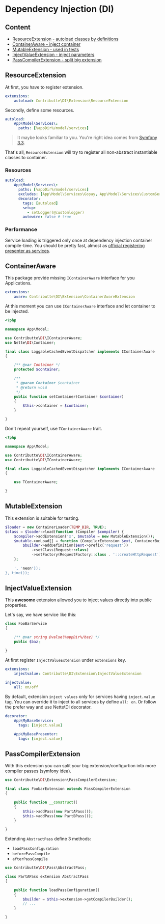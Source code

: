 # Dependency Injection (DI)

## Content

- [ResourceExtension - autoload classes by definitions](#resourceextension)
- [ContainerAware - inject container](#containeraware)
- [MutableExtension - used in tests](#mutableextension)
- [InjectValueExtension - inject parameters](#injectvalueextension)
- [PassCompilerExtension - split big extension](#passcompilerextension)

## ResourceExtension

At first, you have to register extension.

```yaml
extensions:
    autoload: Contributte\DI\Extension\ResourceExtension
```

Secondly, define some resources.

```yaml
autoload:
    App\Model\Services\:
      paths: [%appDir%/model/services]
```

> It maybe looks familiar to you. You're right idea comes from [Symfony 3.3](http://symfony.com/doc/current/service_container/3.3-di-changes.html#the-new-default-services-yml-file).

That's all, `ResourceExtension` will try to register all non-abstract instantiable classes to container.

### Resources

```yaml
autoload:
    App\Model\Services\:
      paths: [%appDir%/model/services]
      excludes: [App\Model\Services\Gopay, App\Model\Services\CustomService\Testing]
      decorator: 
        tags: [autoload]
        setup:
          - setLogger(@customlogger)
        autowire: false # true
```

### Performance

Service loading is triggered only once at dependency injection container compile-time. You should be pretty fast, 
almost as [official registering presenter as services](https://api.nette.org/2.4/source-Bridges.ApplicationDI.ApplicationExtension.php.html#121-160).

## ContainerAware

This package provide missing `IContainerAware` interface for you Applications.

```yaml
extensions:
    aware: Contributte\DI\Extension\ContainerAwareExtension
```
At this moment you can use `IContainerAware` interface and let container to be injected.

```php
<?php

namespace App\Model;

use Contributte\DI\IContainerAware;
use Nette\DI\Container;

final class LoggableCachedEventDispatcher implements IContainerAware
{

    /** @var Container */
    protected $container;

    /**
     * @param Container $container
     * @return void
     */
    public function setContainer(Container $container)
    {
        $this->container = $container;
    }

}
```

Don't repeat yourself, use `TContainerAware` trait.

```php
<?php

namespace App\Model;

use Contributte\DI\IContainerAware;
use Contributte\DI\TContainerAware;

final class LoggableCachedEventDispatcher implements IContainerAware
{

    use TContainerAware;

}
```

## MutableExtension

This extension is suitable for testing.

```php
$loader = new ContainerLoader(TEMP_DIR, TRUE);
$class = $loader->load(function (Compiler $compiler) {
    $compiler->addExtension('x', $mutable = new MutableExtension());
    $mutable->onLoad[] = function (CompilerExtension $ext, ContainerBuilder $builder) {
        $builder->addDefinition($ext->prefix('request'))
            ->setClass(Request::class)
            ->setFactory(RequestFactory::class . '::createHttpRequest');
    };
    
    ', 'neon'));
}, time());
```

## InjectValueExtension

This **awesome** extension allowed you to inject values directly into public properties.

Let's say, we have service like this:

```php
class FooBarService
{

    /** @var string @value(%appDir%/baz) */
    public $baz;

}
```

At first register `InjectValueExtension` under `extensions` key.

```yaml
extensions:
    injectvalue: Contributte\DI\Extension\InjectValueExtension
    
injectvalue:
    all: on/off
```

By default, extension `inject values` only for services having `inject.value` tag.
You can override it to inject to all services by define `all: on`. Or follow the prefer way 
and use Nette\DI decorator.

```yaml
decorator:
    App\MyBaseService:
      tags: [inject.value]

    App\MyBasePresenter:
      tags: [inject.value]
```

## PassCompilerExtension

With this extension you can split your big extension/configurtion into more compiler passes (symfony idea).

```php
use Contributte\DI\Extension\PassCompilerExtension;

final class FoobarExtension extends PassCompilerExtension
{

    public function __construct() 
    {
        $this->addPass(new PartAPass());
        $this->addPass(new PartBPass());
    }

}
```

Extending `AbstractPass` define 3 methods:

- `loadPassConfiguration`
- `beforePassCompile`
- `afterPassCompile`

```php
use Contributte\DI\Pass\AbstractPass;

class PartAPass extension AbstractPass
{

    public function loadPassConfiguration()
    {
        $builder = $this->extension->getCompilerBuilder();
        // ...
    }

}
```
